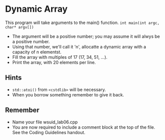 # Dynamic Array
This program will take arguments to the main() function. `int main(int argc, char* argv[])`

- The argument will be a positive number; you may assume it will alwys be a positive number.
- Using that number, we'll call it 'n', allocatte a dynamic array with a capacity of n elementst.
- Fill the array with multiples of 17 (17, 34, 51, ...).
- Print the array, with 20 elements per line.

## Hints
- `std::atoi()` from `<cstdlib>` will be necessary.
- When you borrow something remember to give it back.

## Remember
- Name your file wsuid\_lab06.cpp
- You are now required to include a comment block at the top of the file. See the Coding Guidelines handout.
